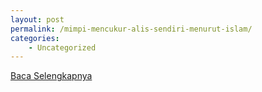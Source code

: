 ```yaml
---
layout: post
permalink: /mimpi-mencukur-alis-sendiri-menurut-islam/
categories:
    - Uncategorized
---
```


[Baca Selengkapnya](/02)